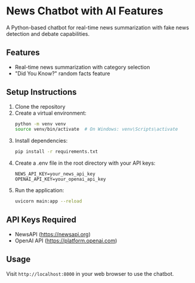 # News Chatbot with AI Features

A Python-based chatbot for real-time news summarization with fake news detection and debate capabilities.

## Features

- Real-time news summarization with category selection
- "Did You Know?" random facts feature

## Setup Instructions

1. Clone the repository
2. Create a virtual environment:
   ```bash
   python -m venv venv
   source venv/bin/activate  # On Windows: venv\Scripts\activate
   ```
3. Install dependencies:
   ```bash
   pip install -r requirements.txt
   ```
4. Create a .env file in the root directory with your API keys:
   ```
   NEWS_API_KEY=your_news_api_key
   OPENAI_API_KEY=your_openai_api_key
   ```
5. Run the application:
   ```bash
   uvicorn main:app --reload
   ```

## API Keys Required

- NewsAPI (https://newsapi.org)
- OpenAI API (https://platform.openai.com)

## Usage

Visit `http://localhost:8000` in your web browser to use the chatbot.
